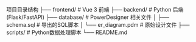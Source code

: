 项目目录结构
├── frontend/          # Vue 3 前端
├── backend/           # Python 后端 (Flask/FastAPI)
├── database/          # PowerDesigner 相关文件
│   ├── schema.sql     # 导出的SQL脚本
│   └── er_diagram.pdm # 原始设计文件
├── scripts/           # Python数据处理脚本
└── README.md
